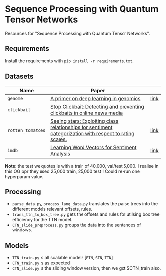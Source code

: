 # Sequence Processing with Quantum Tensor Networks

Resources for "Sequence Processing with Quantum Tensor Networks".

## Requirements

Install the requirements with `pip install -r requirements.txt`.

## Datasets

| Name              | Paper                                                                                                                                          |                                                                                                                                  |
|-------------------|------------------------------------------------------------------------------------------------------------------------------------------------|----------------------------------------------------------------------------------------------------------------------------------|
| `genome`          | [A primer on deep learning in genomics]( https://www.nature.com/articles/s41588-018-0295-5 )                                                   | [link](https://github.com/abidlabs/deep-learning-genomics-primer/blob/master/A_Primer_on_Deep_Learning_in_Genomics_Public.ipynb) |
| `clickbait`       | [Stop Clickbait: Detecting and preventing clickbaits in online news media]( https://ieeexplore.ieee.org/document/7752207 )                     |                                                                                                                                  |
| `rotten_tomatoes` | [Seeing stars: Exploiting class relationships for sentiment categorization with respect to rating scales.](https://aclanthology.org/P05-1015/) | [link](https://huggingface.co/datasets/rotten_tomatoes)                                                                          |
| `imdb`            | [Learning Word Vectors for Sentiment Analysis](https://aclanthology.org/P11-1015/)                                                             | [link](https://ai.stanford.edu/~amaas/data/sentiment/)                                                                           |

**Note**: the test we quotes is with a train of 40,000, val/test 5,000. I realise in this OG ppr they used 25,000 train, 25,000 test ! Could re-run one hyperparam value.


## Processing

* `parse_data.py`, `process_lang_data.py` translates the parse trees into the different models relevant offsets, rules.
* `trans_ttn_to_box_tree.py` gets the offsets and rules for utilsing box tree efficiency for the TTN model. 
* `CTN_slide_preprocess.py` groups the data into the sentences of windows.

## Models

* `TTN_train.py` is all scalable models [`PTN`, `STN`, `TTN`]
* `CTN_train.py` is as expected
* `CTN_slide.py` is the sliding window version, then we got SCTN_train also.